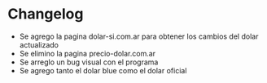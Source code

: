 # Changelog
- Se agrego la pagina dolar-si.com.ar para obtener los cambios del dolar actualizado
- Se elimino la pagina precio-dolar.com.ar
- Se arreglo un bug visual con el programa
- Se agrego tanto el dolar blue como el dolar oficial